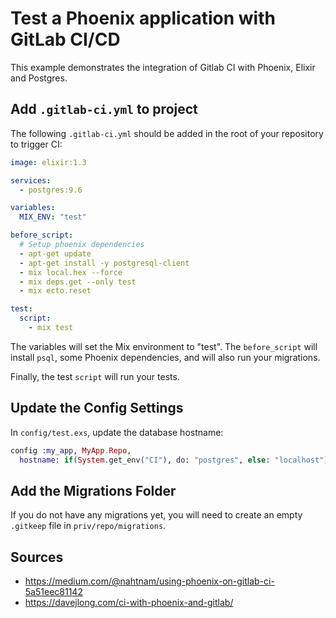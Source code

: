 # Test a Phoenix application with GitLab CI/CD

This example demonstrates the integration of Gitlab CI with Phoenix, Elixir and
Postgres.

## Add `.gitlab-ci.yml` to project

The following `.gitlab-ci.yml` should be added in the root of your
repository to trigger CI:

```yaml
image: elixir:1.3

services:
  - postgres:9.6

variables:
  MIX_ENV: "test"

before_script:
  # Setup phoenix dependencies
  - apt-get update
  - apt-get install -y postgresql-client
  - mix local.hex --force
  - mix deps.get --only test
  - mix ecto.reset

test:
  script:
    - mix test
```

The variables will set the Mix environment to "test". The
`before_script` will install `psql`, some Phoenix dependencies, and will also
run your migrations.

Finally, the test `script` will run your tests.

## Update the Config Settings

In `config/test.exs`, update the database hostname:

```elixir
config :my_app, MyApp.Repo,
  hostname: if(System.get_env("CI"), do: "postgres", else: "localhost"),
```

## Add the Migrations Folder

If you do not have any migrations yet, you will need to create an empty
`.gitkeep` file in `priv/repo/migrations`.

## Sources

- https://medium.com/@nahtnam/using-phoenix-on-gitlab-ci-5a51eec81142
- https://davejlong.com/ci-with-phoenix-and-gitlab/
